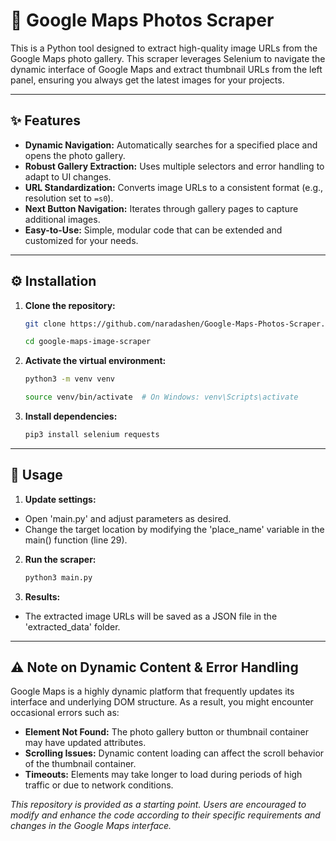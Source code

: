 # 🚀 Google Maps Photos Scraper


This is a Python tool designed to extract high-quality image URLs from the Google Maps photo gallery. This scraper leverages Selenium to navigate the dynamic interface of Google Maps and extract thumbnail URLs from the left panel, ensuring you always get the latest images for your projects.

---

## ✨ Features

- **Dynamic Navigation:** Automatically searches for a specified place and opens the photo gallery.
- **Robust Gallery Extraction:** Uses multiple selectors and error handling to adapt to UI changes.
- **URL Standardization:** Converts image URLs to a consistent format (e.g., resolution set to `=s0`).
- **Next Button Navigation:** Iterates through gallery pages to capture additional images.
- **Easy-to-Use:** Simple, modular code that can be extended and customized for your needs.

---

## ⚙️ Installation

1. **Clone the repository:**

   ```bash
   git clone https://github.com/naradashen/Google-Maps-Photos-Scraper.git
   ```

   ```bash
   cd google-maps-image-scraper
   ```

2. **Activate the virtual environment:**
    
    ```bash
    python3 -m venv venv
    ```

    ```bash
    source venv/bin/activate  # On Windows: venv\Scripts\activate
    ```

3. **Install dependencies:**

    ```bash
    pip3 install selenium requests

---

## 🚀 Usage

1. **Update settings:**

- Open 'main.py' and adjust parameters as desired.
- Change the target location by modifying the 'place_name' variable in the main() function (line 29).

2. **Run the scraper:**

    ```bash
    python3 main.py
    ```

3. **Results:**

- The extracted image URLs will be saved as a JSON file in the 'extracted_data' folder.

---

## ⚠️ Note on Dynamic Content & Error Handling

Google Maps is a highly dynamic platform that frequently updates its interface and underlying DOM structure. As a result, you might encounter occasional errors such as:

- **Element Not Found:** The photo gallery button or thumbnail container may have updated attributes.
- **Scrolling Issues:** Dynamic content loading can affect the scroll behavior of the thumbnail container.
- **Timeouts:** Elements may take longer to load during periods of high traffic or due to network conditions.

*This repository is provided as a starting point. Users are encouraged to modify and enhance the code according to their specific requirements and changes in the Google Maps interface.*
